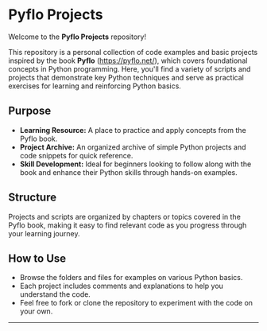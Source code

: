 # Pyflo Projects

Welcome to the **Pyflo Projects** repository!

This repository is a personal collection of code examples and basic projects inspired by the book **Pyflo** (https://pyflo.net/), which covers foundational concepts in Python programming. Here, you'll find a variety of scripts and projects that demonstrate key Python techniques and serve as practical exercises for learning and reinforcing Python basics.

## Purpose

- **Learning Resource:** A place to practice and apply concepts from the Pyflo book.
- **Project Archive:** An organized archive of simple Python projects and code snippets for quick reference.
- **Skill Development:** Ideal for beginners looking to follow along with the book and enhance their Python skills through hands-on examples.

## Structure

Projects and scripts are organized by chapters or topics covered in the Pyflo book, making it easy to find relevant code as you progress through your learning journey.

## How to Use

- Browse the folders and files for examples on various Python basics.
- Each project includes comments and explanations to help you understand the code.
- Feel free to fork or clone the repository to experiment with the code on your own.

---
